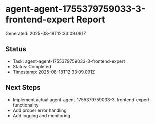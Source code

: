 # agent-agent-1755379759033-3-frontend-expert Report

Generated: 2025-08-18T12:33:09.091Z

## Status
- Task: agent-agent-1755379759033-3-frontend-expert
- Status: Completed
- Timestamp: 2025-08-18T12:33:09.091Z

## Next Steps
- Implement actual agent-agent-1755379759033-3-frontend-expert functionality
- Add proper error handling
- Add logging and monitoring
